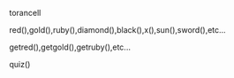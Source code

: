torancell

red(),gold(),ruby(),diamond(),black(),x(),sun(),sword(),etc...

getred(),getgold(),getruby(),etc...

quiz()
